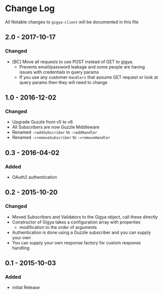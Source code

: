 # Change Log

All Notable changes to `gigya-client` will be documented in this file

## 2.0 - 2017-10-17

### Changed

- [BC] Move all requests to use POST instead of GET to gigya.
  - Prevents email/password leakage and some people are having issues with credentials in query params
  - If you use any customer `Handlers` that assume GET request or look at query params then they will need to change

## 1.0 - 2016-12-02

### Changed

- Upgrade Guzzle from v5 to v6
- All Subscribers are now Guzzle Middleware
- Renamed `->addSubscriber` to `->addHandler`
- Renamed `->removeSubscriber` to `->removeHandler`

## 0.3 - 2016-04-02

### Added

- OAuth2 authentication

## 0.2 - 2015-10-20

### Changed

- Moved Subscribers and Validators to the Gigya object, call these directly
- Constructor of Gigya takes a configuration array with properties
  - modification to the order of arguments
- Authentication is done using a Guzzle subscriber and you can supply your own
- You can supply your own response factory for custom response handling

## 0.1 - 2015-10-03

### Added

- initial Release
